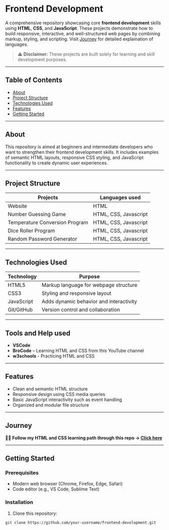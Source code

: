 # Frontend Development

A comprehensive repository showcasing core **frontend development** skills using **HTML**, **CSS**, and **JavaScript**. These projects demonstrate how to build responsive, interactive, and well-structured web pages by combining markup, styling, and scripting. Visit [Journey](#journey) for detailed explaination of languages.

> ⚠️ **Disclaimer:** These projects are built solely for learning and skill development purposes.


---

## Table of Contents

- [About](#about)
- [Project Structure](#project-structure)
- [Technologies Used](#technologies-used)
- [Features](#features)
- [Getting Started](#getting-started)

---

## About

This repository is aimed at beginners and intermediate developers who want to strengthen their frontend development skills. It includes examples of semantic HTML layouts, responsive CSS styling, and JavaScript functionality to create dynamic user experiences.

---

## Project Structure

|  Projects                      | Languages used        |
|--------------------------------|-----------------------|
| Website                        | HTML                  |
| Number Guessing Game           | HTML, CSS, Javascript |
| Temperature Conversion Program | HTML, CSS, Javascript |
| Dice Roller Program            | HTML, CSS, Javascript |
| Random Password Generator      | HTML, CSS, Javascript |


---

## Technologies Used

| Technology | Purpose                                   |
|------------|-------------------------------------------|
| HTML5      | Markup language for webpage structure     |
| CSS3       | Styling and responsive layout              |
| JavaScript | Adds dynamic behavior and interactivity    |
| Git/GitHub | Version control and collaboration          |

---

## Tools and Help used

- **VSCode**
- **BroCode** – Learning HTML and CSS from this YouTube channel
- **w3schools** - Practicing HTML and CSS  
---

## Features

- Clean and semantic HTML structure
- Responsive design using CSS media queries
- Basic JavaScript interactivity such as event handling
- Organized and modular file structure

---
## Journey

🧑‍💻 **Follow my HTML and CSS learning path through this repo → [Click here](https://github.com/atreyi-biswas/General/tree/main/HTML%20and%20CSS)**

---

## Getting Started

### Prerequisites

- Modern web browser (Chrome, Firefox, Edge, Safari)
- Code editor (e.g., VS Code, Sublime Text)

### Installation

1. Clone this repository:

```bash
git clone https://github.com/your-username/frontend-development.git

